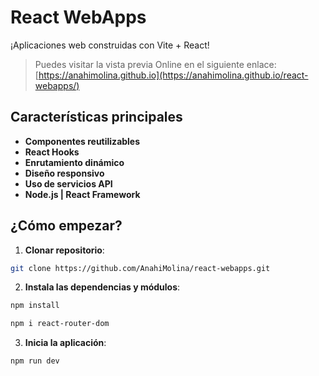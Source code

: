 # React WebApps
¡Aplicaciones web construidas con Vite + React!

> Puedes visitar la vista previa Online en el siguiente enlace: [https://anahimolina.github.io](https://anahimolina.github.io/react-webapps/)



## Características principales
- **Componentes reutilizables**
- **React Hooks**
- **Enrutamiento dinámico**
- **Diseño responsivo**
- **Uso de servicios API**
- **Node.js | React Framework**

## ¿Cómo empezar?

1. **Clonar repositorio**: 
```sh
git clone https://github.com/AnahiMolina/react-webapps.git
```

2. **Instala las dependencias y módulos**: 
```sh
npm install
```
``` sh
npm i react-router-dom
```

<p>

3. **Inicia la aplicación**: 
```sh
npm run dev
```

<br/>
